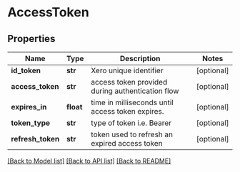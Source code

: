 # AccessToken

## Properties
Name | Type | Description | Notes
------------ | ------------- | ------------- | -------------
**id_token** | **str** | Xero unique identifier | [optional] 
**access_token** | **str** | access token provided during authentication flow | [optional] 
**expires_in** | **float** | time in milliseconds until access token expires. | [optional] 
**token_type** | **str** | type of token i.e. Bearer | [optional] 
**refresh_token** | **str** | token used to refresh an expired access token | [optional] 

[[Back to Model list]](../README.md#documentation-for-models) [[Back to API list]](../README.md#documentation-for-api-endpoints) [[Back to README]](../README.md)


